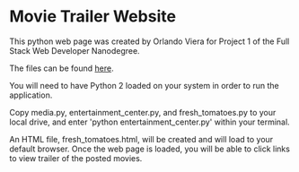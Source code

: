 # Movie Trailer Website

This python web page was created by Orlando Viera for Project 1 of the Full
Stack Web Developer Nanodegree.

The files can be found 
[here](https://github.com/oviera5/FSND_P1).

You will need to have Python 2 loaded on your system in order to run the
application.

Copy media.py, entertainment_center.py, and fresh_tomatoes.py to your 
local drive, and enter 'python entertainment_center.py' within your terminal.

An HTML file, fresh_tomatoes.html, will be created and will load
to your default browser. Once the web page is loaded, you will be able to
click links to view trailer of the posted movies.